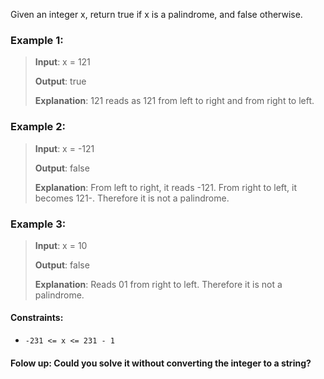 Given an integer x, return true if x is a palindrome, and false otherwise.

### Example 1:

> **Input**: x = 121
>
> **Output**: true
>
> **Explanation**: 121 reads as 121 from left to right and from right to left.

### Example 2:

> **Input**: x = -121
>
> **Output**: false
>
> **Explanation**: From left to right, it reads -121. From right to left, it becomes 121-. Therefore it is not a palindrome.

### Example 3:

> **Input**: x = 10
>
> **Output**: false
>
> **Explanation**: Reads 01 from right to left. Therefore it is not a palindrome.

#### Constraints:

- `-231 <= x <= 231 - 1`

#### Folow up: Could you solve it without converting the integer to a string?
